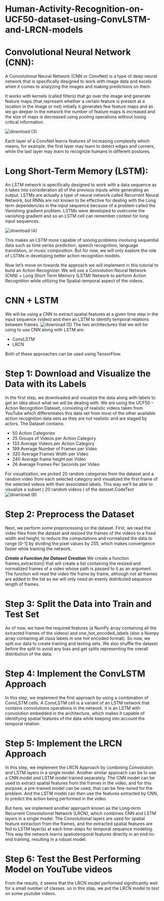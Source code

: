 # Human-Activity-Recognition-on-UCF50-dataset-using-ConvLSTM-and-LRCN-models

# **Convolutional Neural Network (CNN):**
A Convolutional Neural Network (CNN or ConvNet) is a type of deep neural network that is specifically designed to work with image data and excels when it comes to analyzing the images and making predictions on them.

It works with kernels (called filters) that go over the image and generate feature maps (that represent whether a certain feature is present at a location in the image or not) initially it generates few feature maps and as we go deeper in the network the number of feature maps is increased and the size of maps is decreased using pooling operations without losing critical information.

![download (3)](https://github.com/user-attachments/assets/35ba827f-0930-4e49-92af-7c36d740d83a)

Each layer of a ConvNet learns features of increasing complexity which means, for example, the first layer may learn to detect edges and corners, while the last layer may learn to recognize humans in different postures.

# **Long Short-Term Memory (LSTM):**

An LSTM network is specifically designed to work with a data sequence as it takes into consideration all of the previous inputs while generating an output. LSTMs are actually a type of neural network called Recurrent Neural Network, but RNNs are not known to be effective for dealing with the Long term dependencies in the input sequence because of a problem called the Vanishing gradient problem.
LSTMs were developed to overcome the vanishing gradient and so an LSTM cell can remember context for long input sequences.

![download (4)](https://github.com/user-attachments/assets/31258909-68c2-4e27-9ac7-3569e4ebbe0b)

This makes an LSTM more capable of solving problems involving sequential data such as time series prediction, speech recognition, language translation, or music composition. But for now, we will only explore the role of LSTMs in developing better action recognition models.

Now let’s move on towards the approach we will implement in this tutorial to build an Action Recognizer. We will use a Convolution Neural Network (CNN) + Long Short Term Memory (LSTM) Network to perform Action Recognition while utilizing the Spatial-temporal aspect of the videos.

# **CNN + LSTM**

We will be using a CNN to extract spatial features at a given time step in the input sequence (video) and then an LSTM to identify temporal relations between frames.
![download (5)](https://github.com/user-attachments/assets/44047a41-767c-4a11-b203-2cdd0f482a19)
The two architectures that we will be using to use CNN along with LSTM are:


*   ConvLSTM
*   LRCN


Both of these approaches can be used using TensorFlow.

# **Step 1: Download and Visualize the Data with its Labels**

In the first step, we downloaded and visualize the data along with labels to get an idea about what we will be dealing with. We are using the UCF50 – Action Recognition Dataset, consisting of realistic videos taken from YouTube which differentiates this data set from most of the other available action recognition data sets as they are not realistic and are staged by actors. The Dataset contains:


*   50 Action Categories
*   25 Groups of Videos per Action Category
*   133 Average Videos per Action Category
*   199 Average Number of Frames per Video
*   320 Average Frames Width per Video
*   240 Average frame height per Video
*   26 Average Frames Per Seconds per Video

For visualization, we picked 20 random categories from the dataset and a random video from each selected category and visualized the first frame of the selected videos with their associated labels. This way we’ll be able to visualize a subset ( 20 random videos ) of the dataset.CodeText
![download (6)](https://github.com/user-attachments/assets/c3495287-74a0-45a8-9e0e-290700f256d3)

# **Step 2: Preprocess the Dataset**
Next, we perform some preprocessing on the dataset. First, we read the video files from the dataset and resized the frames of the videos to a fixed width and height, to reduce the computations and normalized the data to range [0-1] by dividing the pixel values by 255, which makes convergence faster while training the network.


***Create a Function for Dataset Creation***
We create a function frames_extraction() that will create a list containing the resized and normalized frames of a video whose path is passed to it as an argument. The function will read the video file frame by frame, although not all frames are added to the list as we will only need an evenly distributed sequence length of frames.

# **Step 3: Split the Data into Train and Test Set**
As of now, we have the required features (a NumPy array containing all the extracted frames of the videos) and one_hot_encoded_labels (also a Numpy array containing all class labels in one hot encoded format). So now, we split our data to create training and testing sets. We also shuffle the dataset before the split to avoid any bias and get splits representing the overall distribution of the data.

# **Step 4: Implement the ConvLSTM Approach**
In this step, we implement the first approach by using a combination of ConvLSTM cells. A ConvLSTM cell is a variant of an LSTM network that contains convolutions operations in the network. it is an LSTM with convolution embedded in the architecture, which makes it capable of identifying spatial features of the data while keeping into account the temporal relation.

# **Step 5: Implement the LRCN Approach**
In this step, we implement the LRCN Approach by combining Convolution and LSTM layers in a single model. Another similar approach can be to use a CNN model and LSTM model trained separately. The CNN model can be used to extract spatial features from the frames in the video, and for this purpose, a pre-trained model can be used, that can be fine-tuned for the problem. And the LSTM model can then use the features extracted by CNN, to predict the action being performed in the video.

But here, we implement another approach known as the Long-term Recurrent Convolutional Network (LRCN), which combines CNN and LSTM layers in a single model. The Convolutional layers are used for spatial feature extraction from the frames, and the extracted spatial features are fed to LSTM layer(s) at each time-steps for temporal sequence modeling. This way the network learns spatiotemporal features directly in an end-to-end training, resulting in a robust model.

# **Step 6: Test the Best Performing Model on YouTube videos**
From the results, it seems that the LRCN model performed significantly well for a small number of classes. so in this step, we put the LRCN model to test on some youtube videos.




